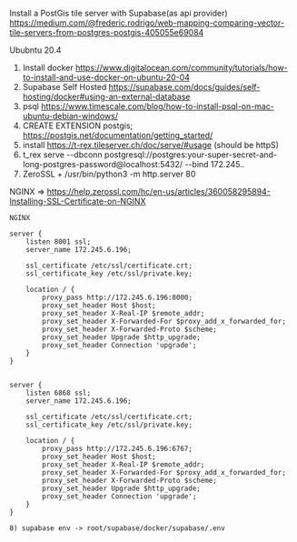 Install a PostGis tile server with Supabase(as api provider)
https://medium.com/@frederic.rodrigo/web-mapping-comparing-vector-tile-servers-from-postgres-postgis-405055e69084

Ububntu 20.4
1) Install docker
https://www.digitalocean.com/community/tutorials/how-to-install-and-use-docker-on-ubuntu-20-04
2) Supabase Self Hosted
https://supabase.com/docs/guides/self-hosting/docker#using-an-external-database
3) psql https://www.timescale.com/blog/how-to-install-psql-on-mac-ubuntu-debian-windows/
4) CREATE EXTENSION postgis; https://postgis.net/documentation/getting_started/
5) install https://t-rex.tileserver.ch/doc/serve/#usage (should be httpS)
6) t_rex serve --dbconn postgresql://postgres:your-super-secret-and-long-postgres-password@localhost:5432/ --bind 172.245.*.*
7) ZeroSSL +  /usr/bin/python3 -m http.server 80

NGINX => https://help.zerossl.com/hc/en-us/articles/360058295894-Installing-SSL-Certificate-on-NGINX

```
NGINX

server {
    listen 8001 ssl;
    server_name 172.245.6.196;

    ssl_certificate /etc/ssl/certificate.crt;
    ssl_certificate_key /etc/ssl/private.key;

    location / {
        proxy_pass http://172.245.6.196:8000;
        proxy_set_header Host $host;
        proxy_set_header X-Real-IP $remote_addr;
        proxy_set_header X-Forwarded-For $proxy_add_x_forwarded_for;
        proxy_set_header X-Forwarded-Proto $scheme;
        proxy_set_header Upgrade $http_upgrade;
        proxy_set_header Connection 'upgrade';
    }
}


server {
    listen 6868 ssl;
    server_name 172.245.6.196;

    ssl_certificate /etc/ssl/certificate.crt;
    ssl_certificate_key /etc/ssl/private.key;

    location / {
        proxy_pass http://172.245.6.196:6767;
        proxy_set_header Host $host;
        proxy_set_header X-Real-IP $remote_addr;
        proxy_set_header X-Forwarded-For $proxy_add_x_forwarded_for;
        proxy_set_header X-Forwarded-Proto $scheme;
        proxy_set_header Upgrade $http_upgrade;
        proxy_set_header Connection 'upgrade';
    }
}

8) supabase env -> root/supabase/docker/supabase/.env

```
